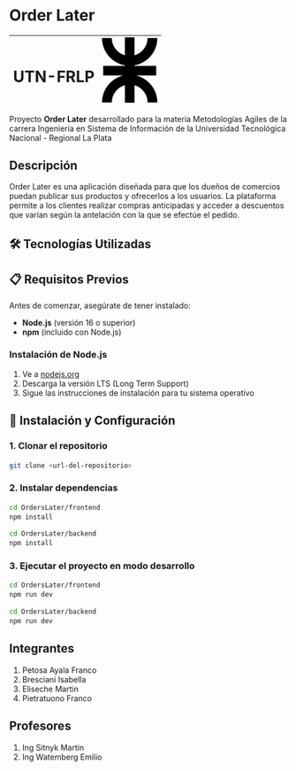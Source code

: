 # Order Later

| <h1>UTN-FRLP</h1> | <img src="./logo.png" alt="Logo del Proyecto" width="100"> |
|-------------------|----------------------------------|

Proyecto **Order Later** desarrollado para la materia Metodologías Agiles de la carrera Ingeniería en Sistema de Información de la Universidad Tecnológica Nacional - Regional La Plata

## Descripción
Order Later es una aplicación diseñada para que los dueños de comercios puedan publicar sus productos y ofrecerlos a los usuarios. La plataforma permite a los clientes realizar compras anticipadas y acceder a descuentos que varían según la antelación con la que se efectúe el pedido.

## 🛠️ Tecnologías Utilizadas

## 📋 Requisitos Previos

Antes de comenzar, asegúrate de tener instalado:

- **Node.js** (versión 16 o superior)
- **npm** (incluido con Node.js)

### Instalación de Node.js

1. Ve a [nodejs.org](https://nodejs.org/)
2. Descarga la versión LTS (Long Term Support)
3. Sigue las instrucciones de instalación para tu sistema operativo

## 🚀 Instalación y Configuración

### 1. Clonar el repositorio

```bash
git clone <url-del-repositorio>
```

### 2. Instalar dependencias

```bash
cd OrdersLater/frontend
npm install
```

```bash
cd OrdersLater/backend
npm install
```

### 3. Ejecutar el proyecto en modo desarrollo

```bash
cd OrdersLater/frontend
npm run dev
```

```bash
cd OrdersLater/backend
npm run dev
```

## Integrantes
1. Petosa Ayala Franco
2. Bresciani Isabella
3. Eliseche Martin
4. Pietratuono Franco

## Profesores
1. Ing Sitnyk Martin
2. Ing Watemberg Emilio
